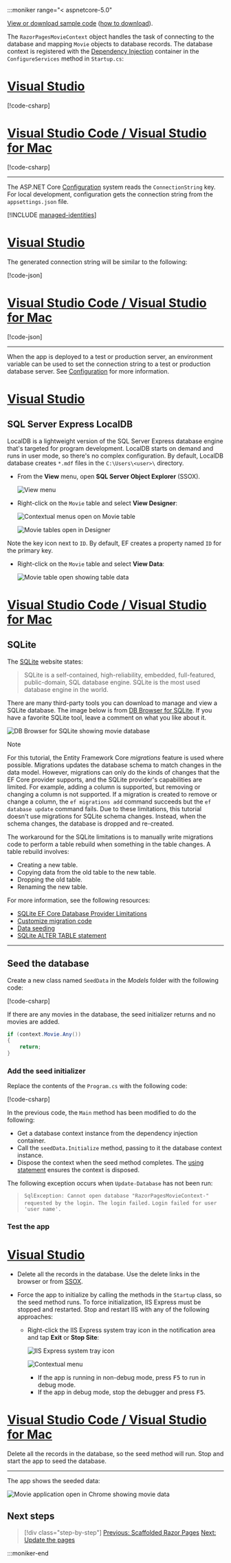 :::moniker range="< aspnetcore-5.0"

[View or download sample code](https://github.com/dotnet/AspNetCore.Docs/tree/main/aspnetcore/tutorials/razor-pages/razor-pages-start/sample/RazorPagesMovie30) ([how to download](xref:index#how-to-download-a-sample)).

The `RazorPagesMovieContext` object handles the task of connecting to the database and mapping `Movie` objects to database records. The database context is registered with the [Dependency Injection](xref:fundamentals/dependency-injection) container in the `ConfigureServices` method in `Startup.cs`:

# [Visual Studio](#tab/visual-studio)

[!code-csharp[](~/tutorials/razor-pages/razor-pages-start/sample/RazorPagesMovie30/Startup.cs?name=snippet_ConfigureServices&highlight=5-6)]

# [Visual Studio Code / Visual Studio for Mac](#tab/visual-studio-code+visual-studio-mac)

[!code-csharp[](~/tutorials/razor-pages/razor-pages-start/sample/RazorPagesMovie30/Startup.cs?name=snippet_UseSqlite&highlight=5-6)]

---

The ASP.NET Core [Configuration](xref:fundamentals/configuration/index) system reads the `ConnectionString` key. For local development, configuration gets the connection string from the `appsettings.json` file.

 [!INCLUDE [managed-identities](../includes/managed-identities.md)]

# [Visual Studio](#tab/visual-studio)

The generated connection string will be similar to the following:

[!code-json[](~/tutorials/razor-pages/razor-pages-start/sample/RazorPagesMovie30/appsettings.json?highlight=10-12)]

# [Visual Studio Code / Visual Studio for Mac](#tab/visual-studio-code+visual-studio-mac)

[!code-json[](~/tutorials/razor-pages/razor-pages-start/sample/RazorPagesMovie30/appsettings_SQLite.json?highlight=10-12)]

---

When the app is deployed to a test or production server, an environment variable can be used to set the connection string to a test or production database server. See [Configuration](xref:fundamentals/configuration/index) for more information.

# [Visual Studio](#tab/visual-studio)

## SQL Server Express LocalDB

LocalDB is a lightweight version of the SQL Server Express database engine that's targeted for program development. LocalDB starts on demand and runs in user mode, so there's no complex configuration. By default, LocalDB database creates `*.mdf` files in the `C:\Users\<user>\` directory.

<a name="ssox"></a>
* From the **View** menu, open **SQL Server Object Explorer** (SSOX).

  ![View menu](~/tutorials/razor-pages/sql/_static/ssox.png)

* Right-click on the `Movie` table and select **View Designer**:

  ![Contextual menus open on Movie table](~/tutorials/razor-pages/sql/_static/design.png)

  ![Movie tables open in Designer](~/tutorials/razor-pages/sql/_static/dv.png)

Note the key icon next to `ID`. By default, EF creates a property named `ID` for the primary key.

* Right-click on the `Movie` table and select **View Data**:

  ![Movie table open showing table data](~/tutorials/razor-pages/sql/_static/vd22.png)

# [Visual Studio Code / Visual Studio for Mac](#tab/visual-studio-code+visual-studio-mac)

## SQLite

The [SQLite](https://www.sqlite.org/) website states:

> SQLite is a self-contained, high-reliability, embedded, full-featured, public-domain, SQL database engine. SQLite is the most used database engine in the world.

There are many third-party tools you can download to manage and view a SQLite database. The image below is from [DB Browser for SQLite](https://sqlitebrowser.org/). If you have a favorite SQLite tool, leave a comment on what you like about it.

![DB Browser for SQLite showing movie database](~/tutorials/first-mvc-app-xplat/working-with-sql/_static/dbb.png)

> [!NOTE]
> For this tutorial, the Entity Framework Core *migrations* feature is used where possible. Migrations updates the database schema to match changes in the data model. However, migrations can only do the kinds of changes that the EF Core provider supports, and the SQLite provider's capabilities are limited. For example, adding a column is supported, but removing or changing a column is not supported. If a migration is created to remove or change a column, the `ef migrations add` command succeeds but the `ef database update` command fails. Due to these limitations, this tutorial doesn't use migrations for SQLite schema changes. Instead, when the schema changes, the database is dropped and re-created.
>
>The workaround for the SQLite limitations is to manually write migrations code to perform a table rebuild when something in the table changes. A table rebuild involves:
>
>* Creating a new table.
>* Copying data from the old table to the new table.
>* Dropping the old table.
>* Renaming the new table.
>
>For more information, see the following resources:
> * [SQLite EF Core Database Provider Limitations](/ef/core/providers/sqlite/limitations)
> * [Customize migration code](/ef/core/managing-schemas/migrations/#customize-migration-code)
> * [Data seeding](/ef/core/modeling/data-seeding)
> * [SQLite ALTER TABLE statement](https://sqlite.org/lang_altertable.html)

---

## Seed the database

Create a new class named `SeedData` in the *Models* folder with the following code:

[!code-csharp[](~/tutorials/razor-pages/razor-pages-start/sample/RazorPagesMovie30/Models/SeedData.cs?name=snippet_1)]

If there are any movies in the database, the seed initializer returns and no movies are added.

```csharp
if (context.Movie.Any())
{
    return;
}
```

<a name="si"></a>

### Add the seed initializer

Replace the contents of the `Program.cs` with the following code:

[!code-csharp[](~/tutorials/razor-pages/razor-pages-start/sample/RazorPagesMovie30/Program.cs)]

In the previous code, the `Main` method has been modified to do the following:

* Get a database context instance from the dependency injection container.
* Call the `seedData.Initialize` method, passing to it the database context instance.
* Dispose the context when the seed method completes. The [using statement](/dotnet/csharp/language-reference/keywords/using-statement) ensures the context is disposed.

The following exception occurs when `Update-Database` has not been run:

> `SqlException: Cannot open database "RazorPagesMovieContext-" requested by the login. The login failed.`
> `Login failed for user 'user name'.`

### Test the app

# [Visual Studio](#tab/visual-studio)

* Delete all the records in the database. Use the delete links in the browser or from [SSOX](xref:tutorials/razor-pages/new-field#ssox).
* Force the app to initialize by calling the methods in the `Startup` class, so the seed method runs. To force initialization, IIS Express must be stopped and restarted. Stop and restart IIS with any of the following approaches:

  * Right-click the IIS Express system tray icon in the notification area and tap **Exit** or **Stop Site**:

    ![IIS Express system tray icon](~/tutorials/first-mvc-app/working-with-sql/_static/iisExIcon.png)

    ![Contextual menu](~/tutorials/razor-pages/sql/_static/stopIIS.png)

    * If the app is running in non-debug mode, press <kbd>F5</kbd> to run in debug mode.
    * If the app in debug mode, stop the debugger and press <kbd>F5</kbd>.

# [Visual Studio Code / Visual Studio for Mac](#tab/visual-studio-code+visual-studio-mac)

Delete all the records in the database, so the seed method will run. Stop and start the app to seed the database.

---

The app shows the seeded data:

![Movie application open in Chrome showing movie data](~/tutorials/razor-pages/sql/_static/m55https.png)

## Next steps

> [!div class="step-by-step"]
> [Previous: Scaffolded Razor Pages](xref:tutorials/razor-pages/page)
> [Next: Update the pages](xref:tutorials/razor-pages/da1)

:::moniker-end
